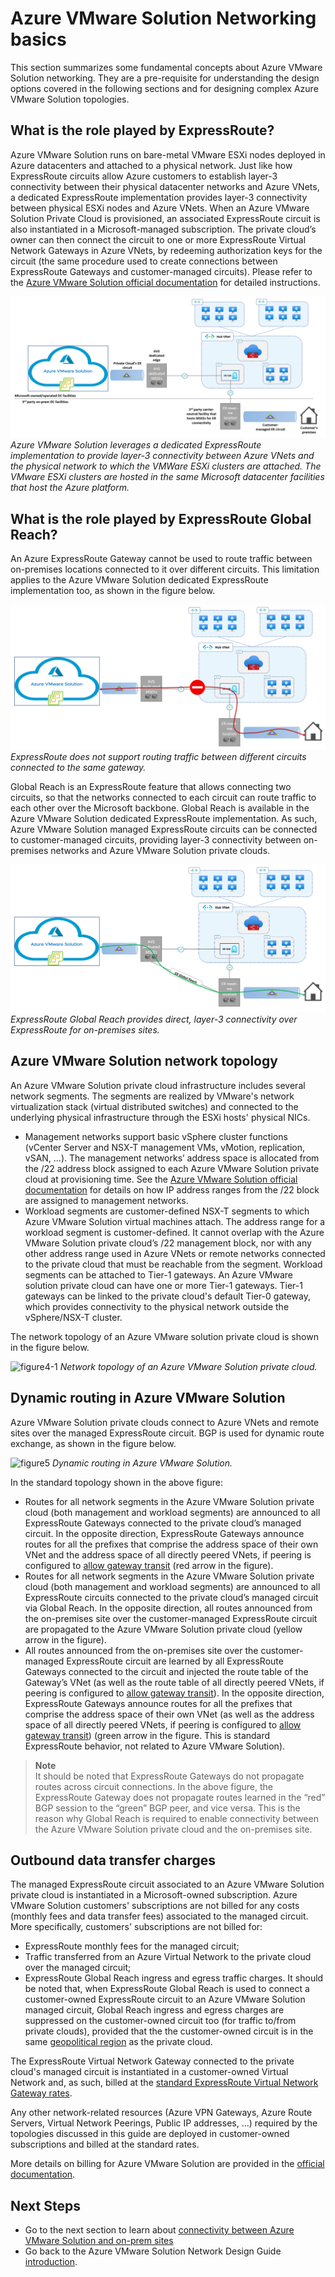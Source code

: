 # Azure VMware Solution Networking basics
This section summarizes some fundamental concepts about Azure VMware Solution networking. They are a pre-requisite for understanding the design options covered in the following sections and for designing complex Azure VMware Solution topologies.

## What is the role played by ExpressRoute?
Azure VMware Solution runs on bare-metal VMware ESXi nodes deployed in Azure datacenters and attached to a physical network. Just like how ExpressRoute circuits allow Azure customers to establish layer-3 connectivity between their physical datacenter networks and Azure VNets, a dedicated ExpressRoute implementation provides layer-3 connectivity between physical ESXi nodes and Azure VNets. 
When an Azure VMware Solution Private Cloud is provisioned, an associated ExpressRoute circuit is also instantiated in a Microsoft-managed subscription. The private cloud’s owner can then connect the circuit to one or more ExpressRoute Virtual Network Gateways in Azure VNets, by redeeming authorization keys for the circuit (the same procedure used to create connections between ExpressRoute Gateways and customer-managed circuits). Please refer to the [Azure VMware Solution official documentation](/azure/azure-vmware/deploy-azure-vmware-solution?tabs=azure-portal#connect-to-azure-virtual-network-with-expressroute) for detailed instructions.
 
![figure2](media/network-design-guide-figure2.png) 
*Azure VMware Solution leverages a dedicated ExpressRoute implementation to provide layer-3 connectivity between Azure VNets and the physical network to which the VMWare ESXi clusters are attached. The VMware ESXi clusters are hosted in the same Microsoft datacenter facilities that host the Azure platform.*

## What is the role played by ExpressRoute Global Reach?
An Azure ExpressRoute Gateway cannot be used to route traffic between on-premises locations connected to it over different circuits. This limitation applies to the Azure VMware Solution dedicated ExpressRoute implementation too, as shown in the figure below.
 
![figure3](media/network-design-guide-figure3.png) 
*ExpressRoute does not support routing traffic between different circuits connected to the same gateway.*

Global Reach is an ExpressRoute feature that allows connecting two circuits, so that the networks connected to each circuit can route traffic to each other over the Microsoft backbone. Global Reach is available in the Azure VMware Solution dedicated ExpressRoute implementation. As such, Azure VMware Solution managed ExpressRoute circuits can be connected to customer-managed circuits, providing layer-3 connectivity between on-premises networks and Azure VMware Solution private clouds.
 
![figure4](media/network-design-guide-figure4.png) 
*ExpressRoute Global Reach provides direct, layer-3 connectivity over ExpressRoute for on-premises sites.*

## Azure VMware Solution network topology
An Azure VMware Solution private cloud infrastructure includes several network segments. The segments are realized by VMware's network virtualization stack (virtual distributed switches) and connected to the underlying physical infrastructure through the ESXi hosts' physical NICs.  
- Management networks support  basic vSphere cluster functions (vCenter Server and NSX-T management VMs, vMotion, replication, vSAN, …). The management networks’ address space is allocated from the /22 address block assigned to each Azure VMware Solution private cloud at provisioning time. See the [Azure VMware Solution official documentation](/azure/azure-vmware/tutorial-network-checklist#routing-and-subnet-considerations) for details on how IP address ranges from the /22 block are assigned to management networks. 
- Workload segments are customer-defined NSX-T segments to which Azure VMware Solution virtual machines attach. The address range for a workload segment is customer-defined. It cannot overlap with the Azure VMware Solution private cloud’s /22 management block, nor with any other address range used in Azure VNets or remote networks connected to the private cloud that must be reachable from the segment. Workload segments can be attached to Tier-1 gateways. An Azure VMware solution private cloud can have one or more Tier-1 gateways. Tier-1 gateways can be linked to the private cloud's default Tier-0 gateway, which provides connectivity to the physical network outside the vSphere/NSX-T cluster. 

The network topology of an Azure VMware solution private cloud is shown in the figure below.

![figure4-1](media/fignetwork-design-guide-ure4-1.png) 
*Network topology of an Azure VMware Solution private cloud.*

## Dynamic routing in Azure VMware Solution
Azure VMware Solution private clouds connect to Azure VNets and remote sites over the managed ExpressRoute circuit. BGP is used for dynamic route exchange, as shown in the figure below.
 
![figure5](media/fnetwork-design-guide-igure5.png) 
*Dynamic routing in Azure VMware Solution.*

In the standard topology shown in the above figure:
- Routes for all network segments in the Azure VMware Solution private cloud (both management and workload segments) are announced to all ExpressRoute Gateways connected to the private cloud’s managed circuit. In the opposite direction, ExpressRoute Gateways announce routes for all the prefixes that comprise the address space of their own VNet and the address space of all directly peered VNets, if peering is configured to [allow gateway transit](/azure/virtual-network/virtual-network-peering-overview#gateways-and-on-premises-connectivity) (red arrow in the figure). 
- Routes for all network segments in the Azure VMware Solution private cloud (both management and workload segments) are announced to all ExpressRoute circuits connected to the private cloud’s managed circuit via Global Reach. In the opposite direction, all routes announced from the on-premises site over the customer-managed ExpressRoute circuit are propagated to the Azure VMware Solution private cloud (yellow arrow in the figure).
- All routes announced from the on-premises site over the customer-managed ExpressRoute circuit are learned by all ExpressRoute Gateways connected to the circuit and injected the route table of the Gateway’s VNet (as well as the route table of all directly peered VNets, if peering is configured to [allow gateway transit](/azure/virtual-network/virtual-network-peering-overview#gateways-and-on-premises-connectivity)). In the opposite direction, ExpressRoute Gateways announce routes for all the prefixes that comprise the address space of their own VNet (as well as the address space of all directly peered VNets, if peering is configured to [allow gateway transit](/azure/virtual-network/virtual-network-peering-overview#gateways-and-on-premises-connectivity)) (green arrow in the figure. This is standard ExpressRoute behavior, not related to Azure VMware Solution). 

> **Note** <br>
> It should be noted that ExpressRoute Gateways do not propagate routes across circuit connections. In the above figure, the ExpressRoute Gateway does not propagate routes learned in the “red” BGP session to the “green” BGP peer, and vice versa. This is the reason why Global Reach is required to enable connectivity between the Azure VMware Solution private cloud and the on-premises site.

## Outbound data transfer charges
The managed ExpressRoute circuit associated to an Azure VMware Solution private cloud is instantiated in a Microsoft-owned subscription. Azure VMware Solution customers' subscriptions are not billed for any costs (monthly fees and data transfer fees) associated to the managed circuit. More specifically, customers' subscriptions are not billed for:
- ExpressRoute monthly fees for the managed circuit;
- Traffic transferred from an Azure Virtual Network to the private cloud over the managed circuit;
- ExpressRoute Global Reach ingress and egress traffic charges. It should be noted that, when ExpressRoute Global Reach is used to connect a customer-owned ExpressRoute circuit to an Azure VMware Solution managed circuit, Global Reach ingress and egress charges are suppressed on the customer-owned circuit too (for traffic to/from private clouds), provided that the the customer-owned circuit is in the same [geopolitical region](/azure/expressroute/expressroute-locations#locations) as the private cloud.

The ExpressRoute Virtual Network Gateway connected to the private cloud's managed circuit is instantiated in a customer-owned Virtual Network and, as such, billed at the [standard ExpressRoute Virtual Network Gateway rates](https://azure.microsoft.com/pricing/details/expressroute/). 

Any other network-related resources (Azure VPN Gateways, Azure Route Servers, Virtual Network Peerings, Public IP addresses, ...) required by the topologies discussed in this guide are deployed in customer-owned subscriptions and billed at the standard rates.  

More details on billing for Azure VMware Solution are provided in the [official documentation](/azure/azure-vmware/faq#billing).

## Next Steps
- Go to the next section to learn about [connectivity between Azure VMware Solution and on-prem sites](network-design-guide-onprem-connectivity.md) 
- Go back to the Azure VMware Solution Network Design Guide [introduction](network-design-guide-intro.md).

